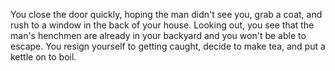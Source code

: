 You close the door quickly, hoping the man didn't see you, grab a coat, and rush to a window in the back of your house. Looking out, you see that the man's henchmen are already in your backyard and you won't be able to escape. You resign yourself to getting caught, decide to make tea, and put a kettle on to boil. 